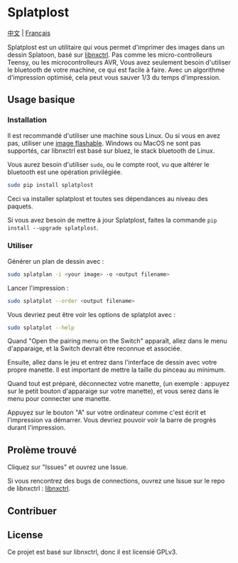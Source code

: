 # Splatplost

[中文](readme.zh-CN.md) | [Français](readme.fr.md)

Splatplost est un utilitaire qui vous permet d'imprimer des images dans un dessin Splatoon, basé sur [libnxctrl](https://github.com/Victrid/libnxctrl). Pas comme les micro-controlleurs Teensy, ou les microcontrolleurs AVR, Vous avez seulement besoin d'utiliser le bluetooth de votre machine, ce qui est facile à faire. Avec un algorithme d'impression optimisé, cela peut vous sauver 1/3 du temps d'impression.

## Usage basique

### Installation

Il est recommandé d'utiliser une machine sous Linux. Ou si vous en avez pas, utiliser une [image flashable](docs/image.md). Windows ou MacOS ne sont pas supportés, car libnxctrl est basé sur bluez, le stack bluetooth de Linux.

Vous aurez besoin d'utiliser `sudo`, ou le compte root, vu que altérer le bluetooth est une opération privilégiée.

```bash
sudo pip install splatplost
```

Ceci va installer splatplost et toutes ses dépendances au niveau des paquets.

Si vous avez besoin de mettre à jour Splatplost, faites la commande `pip install --upgrade splatplost`.

### Utiliser

Générer un plan de dessin avec :

```bash
sudo splatplan -i <your image> -o <output filename>
```

Lancer l'impression :

```bash
sudo splatplot --order <output filename>
```

Vous devriez peut être voir les options de splatplot avec :

```bash
sudo splatplot --help
```

Quand "Open the pairing menu on the Switch" apparaît, allez dans le menu d'apparaige, et la Switch devrait être reconnue et associée.

Ensuite, allez dans le jeu et entrez dans l'interface de dessin avec votre propre manette. Il est important de mettre la taille du pinceau au minimum.

Quand tout est préparé, déconnectez votre manette, (un exemple : appuyez sur le petit bouton d'apparaige sur votre manette), et vous serez dans le menu pour connecter une manette.

Appuyez sur le bouton "A" sur votre ordinateur comme c'est écrit et l'impression va démarrer. Vous devriez pouvoir voir la barre de progrès durant l'impression.

## Prolème trouvé

Cliquez sur "Issues" et ouvrez une Issue.

Si vous rencontrez des bugs de connections, ouvrez une Issue sur le repo de libnxctrl : [libnxctrl](https://github.com/Victrid/libnxctrl).

## Contribuer



## License

Ce projet est basé sur libnxctrl, donc il est licensié GPLv3.

